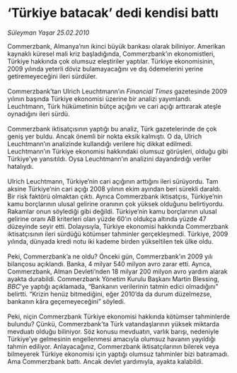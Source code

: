 # ‘Türkiye batacak’ dedi kendisi battı

*Süleyman Yaşar 25.02.2010*

<div class="taraf_structure_2col_1zq">
<div class="margen_n">



 <p>Commerzbank, Almanya’nın ikinci büyük bankası olarak biliniyor. Amerikan kaynaklı küresel mali kriz başladığında, Commerzbank’ın ekonomistleri, Türkiye hakkında çok olumsuz eleştiriler yaptılar. Türkiye ekonomisinin, 2009 yılında yeterli döviz bulamayacağını ve dış ödemelerini yerine getiremeyeceğini ileri sürdüler. <br/><br/>Commerzbank’tan Ulrich Leuchtmann’ın <i>Financial Times</i> gazetesinde 2009 yılının başında Türkiye ekonomisi üzerine bir analizi yayımlandı. Leuchtmann, Türk hükümetinin bütçe açığını ve cari açığı arttırarak ateşle oynadığını ileri sürdü. <br/><br/>Commerzbank iktisatçısının yaptığı bu analiz, Türk gazetelerinde de çok geniş yer buldu. Ancak önemli bir nokta eksik kalmıştı. O da, Ulrich Leuchtmann’ın analizinde kullandığı verilere hiç dikkat edilmedi. Leuchtmann’ın Türkiye ekonomisi hakkındaki olumsuz görüşleri, olduğu gibi Türkiye’ye yansıtıldı. Oysa Leuchtmann’ın analizini dayandırdığı veriler hatalıydı. <br/><br/>Ulrich Leuchtmann, Türkiye’nin cari açığının arttığını ileri sürüyordu. Tam aksine Türkiye’nin cari açığı 2008 yılının ekim ayından beri sürekli daraldı. Bir risk faktörü olmaktan çıktı. Ayrıca Commerzbank iktisatçısı, Türkiye’nin kamu borçlarının ulusal gelirine oranının çok yüksek olduğunu belirtiyordu. Rakamlar onun söylediği gibi değildi. Türkiye’nin kamu borçlarının ulusal gelirine oranı AB kriterleri olan yüzde 60’ın oldukça altında yüzde 47 düzeyinde seyir etti. Dolayısıyla, Türkiye ekonomisi hakkında Commerzbank iktisatçısının ileri sürdüğü kötümser tahminler gerçekleşmedi. Türkiye, 2009 yılında, dünyada kredi notu iki kademe birden yükseltilen tek ülke oldu. <br/><br/>Peki, Commerzbank’a ne oldu? Önceki gün, Commerzbank’ın 2009 yılı bilançosu açıklandı. Banka, 4 milyar 540 milyon avro zarar etti. Ayrıca, Commerzbank, Alman Devleti’nden 18 milyar 200 milyon avro yardım alarak ayakta durabildi. Commerzbank Yönetim Kurulu Başkanı Martin Blessing, <i>BBC</i>’ye yaptığı açıklamada, “Bankanın verilerinin tatmin edici olmadığını” belirtti. “Krizin henüz bitmediğini, eğer 2010’da da durum düzelmezse, bankanın kâra geçemeyeceğini” söyledi. <br/><br/>Peki, niçin Commerzbank Türkiye ekonomisi hakkında kötümser tahminlerde bulundu? Çünkü, Commerzbank’ta Türk vatandaşlarının yüksek miktarda mevduatı olduğu biliniyor. Söz konusu mevduatın, varlık barışı, nedeniyle Türkiye’ye gelmesinin engellenmesi amacıyla olumsuz havanın yayıldığı tahmin ediliyor. Anlayacağınız, Commerzbank iktisatçılarının bilerek veya bilmeyerek Türkiye ekonomisi için yaptığı olumsuz tahminler bizi batıramadı. Ama Commerzbank battı. Ancak devlet yardımıyla, ayakta kalabildi.</p>
<br/>
<br/>
<br/>



<br/>


<div id="taraf_not">
</div>

</div>


</div>

